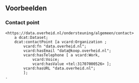 ## Voorbeelden

### Contact point

<aside class="example" title="Contact point">

```turtle
<https://data.overheid.nl/ondersteuning/algemeen/contact>
	a dcat:Dataset;
	dcat:contactPoint [a vcard:Organization ;
		vcard:fn "data.overheid.nl";
		vcard:hasEmail "data@koop.overheid.nl";
        vcard:hasTelephone [ a vcard:Work,
            vcard:Voice;
            vcard:hasValue <tel:31707000526> ];
        vcard:hasURL "data.overheid.nl";
		];
.
```
</aside>